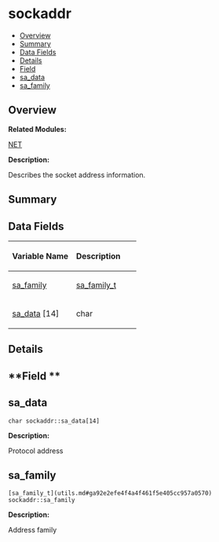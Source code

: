 # sockaddr<a name="EN-US_TOPIC_0000001055518138"></a>

-   [Overview](#section126117207165637)
-   [Summary](#section1728531772165637)
-   [Data Fields](#pub-attribs)
-   [Details](#section1529563928165637)
-   [Field](#section1878305071165637)
-   [sa\_data](#afd5d95d56d0f8959f5b56458b3b3c714)
-   [sa\_family](#ac6ef02e9a2e90a30218132ffd7b5a5c5)

## **Overview**<a name="section126117207165637"></a>

**Related Modules:**

[NET](net.md)

**Description:**

Describes the socket address information. 

## **Summary**<a name="section1728531772165637"></a>

## Data Fields<a name="pub-attribs"></a>

<a name="table82705939165637"></a>
<table><thead align="left"><tr id="row788902418165637"><th class="cellrowborder" valign="top" width="50%" id="mcps1.1.3.1.1"><p id="p1715452844165637"><a name="p1715452844165637"></a><a name="p1715452844165637"></a>Variable Name</p>
</th>
<th class="cellrowborder" valign="top" width="50%" id="mcps1.1.3.1.2"><p id="p986319059165637"><a name="p986319059165637"></a><a name="p986319059165637"></a>Description</p>
</th>
</tr>
</thead>
<tbody><tr id="row509538584165637"><td class="cellrowborder" valign="top" width="50%" headers="mcps1.1.3.1.1 "><p id="p1283734052165637"><a name="p1283734052165637"></a><a name="p1283734052165637"></a><a href="sockaddr.md#ac6ef02e9a2e90a30218132ffd7b5a5c5">sa_family</a></p>
</td>
<td class="cellrowborder" valign="top" width="50%" headers="mcps1.1.3.1.2 "><p id="p1841480769165637"><a name="p1841480769165637"></a><a name="p1841480769165637"></a><a href="utils.md#ga92e2efe4f4a4f461f5e405cc957a0570">sa_family_t</a> </p>
</td>
</tr>
<tr id="row1415973214165637"><td class="cellrowborder" valign="top" width="50%" headers="mcps1.1.3.1.1 "><p id="p1869741210165637"><a name="p1869741210165637"></a><a name="p1869741210165637"></a><a href="sockaddr.md#afd5d95d56d0f8959f5b56458b3b3c714">sa_data</a> [14]</p>
</td>
<td class="cellrowborder" valign="top" width="50%" headers="mcps1.1.3.1.2 "><p id="p1978839629165637"><a name="p1978839629165637"></a><a name="p1978839629165637"></a>char </p>
</td>
</tr>
</tbody>
</table>

## **Details**<a name="section1529563928165637"></a>

## **Field **<a name="section1878305071165637"></a>

## sa\_data<a name="afd5d95d56d0f8959f5b56458b3b3c714"></a>

```
char sockaddr::sa_data[14]
```

 **Description:**

Protocol address 

## sa\_family<a name="ac6ef02e9a2e90a30218132ffd7b5a5c5"></a>

```
[sa_family_t](utils.md#ga92e2efe4f4a4f461f5e405cc957a0570) sockaddr::sa_family
```

 **Description:**

Address family 

